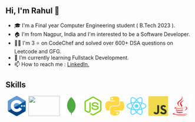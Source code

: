 ## Hi, I'm Rahul 👋
- 🎓 I'm a Final year Computer Engineering student ( B.Tech 2023 ).
- 🏠 I'm from Nagpur, India and I'm interested to be a Software Developer.
- 👨‍💻 I'm 3 ⭐ on CodeChef and solved over 600+ DSA questions on Leetcode and GFG.
- 🌱 I’m currently learning Fullstack Development.
- 📫 How to reach me : [LinkedIn.](https://www.linkedin.com/in/rahul-patil-b69867190/)

## Skills

<p align="center">
  <img src='https://github.com/devicons/devicon/blob/master/icons/cplusplus/cplusplus-original.svg' width=55px height=55px>
  <img src='https://user-images.githubusercontent.com/11978772/40430986-a0eb7b92-5e63-11e8-80eb-43fe07f664a6.png' width=85px height=55px>
  <img src='https://github.com/devicons/devicon/raw/master/icons/mongodb/mongodb-plain.svg' width=55px height=55px>
  <img src='https://github.com/devicons/devicon/raw/master/icons/nodejs/nodejs-plain.svg' width=55px height=55px>
  <img src='https://github.com/devicons/devicon/raw/master/icons/python/python-plain.svg' width=55px height=55px>
  <img src='https://github.com/devicons/devicon/raw/master/icons/react/react-original.svg' width=55px height=55px>
  <img src='https://github.com/devicons/devicon/raw/master/icons/javascript/javascript-original.svg' width=55px height=55px>
  <img src='https://github.com/devicons/devicon/raw/master/icons/java/java-plain.svg' width=55px height=55px>
</p>

